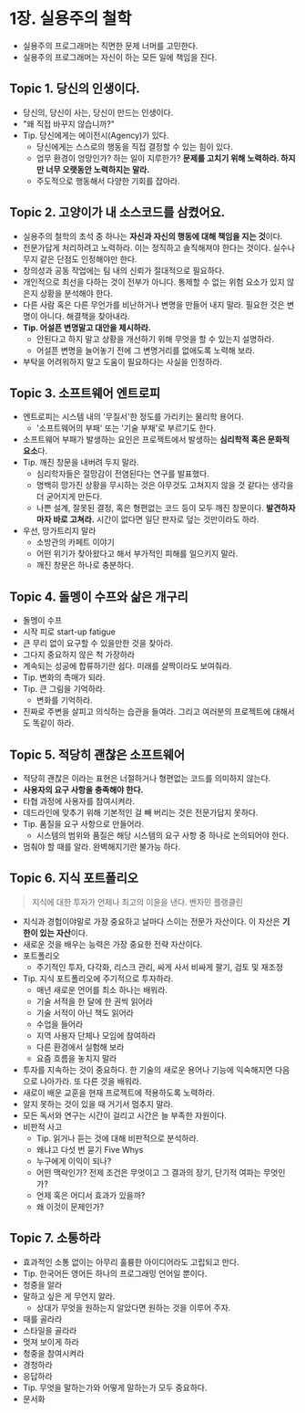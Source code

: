 # 1장. 실용주의 철학
- 실용주의 프로그래머는 직면한 문제 너머를 고민한다.
- 실용주의 프로그래머는 자신이 하는 모든 일에 책임을 진다.

## Topic 1. 당신의 인생이다.
- 당신의, 당신이 사는, 당신이 만드는 인생이다.
- "왜 직접 바꾸지 않습니까?"
- Tip. 당신에게는 에이전시(Agency)가 있다.
    - 당신에게는 스스로의 행동을 직접 결정할 수 있는 힘이 있다.
    - 업무 환경이 엉망인가? 하는 일이 지루한가? **문제를 고치기 위해 노력하라. 하지만 너무 오랫동안 노력하지는 말라.**
    - 주도적으로 행동해서 다양한 기회를 잡아라.

## Topic 2. 고양이가 내 소스코드를 삼켰어요.
- 실용주의 철학의 초석 중 하나는 **자신과 자신의 행동에 대해 책임을 지는 것**이다.
- 전문가답게 처리하려고 노력하라. 이는 정직하고 솔직해져야 한다는 것이다. 실수나 무지 같은 단점도 인정해야만 한다.
- 창의성과 공동 작업에는 팀 내의 신뢰가 절대적으로 필요하다.
- 개인적으로 최선을 다하는 것이 전부가 아니다. 통제할 수 없는 위험 요소가 있지 않은지 상황을 분석해야 한다.
- 다른 사람 혹은 다른 무언가를 비난하거나 변명을 만들어 내지 말라. 필요한 것은 변명이 아니다. 해결책을 찾아내라.
- **Tip. 어설픈 변명말고 대안을 제시하라.**
    - 안된다고 하지 말고 상황을 개선하기 위해 무엇을 할 수 있는지 설명하라.
    - 어설픈 변명을 늘어놓기 전에 그 변명거리를 없애도록 노력해 보라.
- 부탁을 어려워하지 말고 도움이 필요하다는 사실을 인정하라.

## Topic 3. 소프트웨어 엔트로피
- 엔트로피는 시스템 내의 '무질서'한 정도를 가리키는 물리학 용어다.
    - '소프트웨어의 부패' 또는 '기술 부채'로 부르기도 한다.
- 소프트웨어 부패가 발생하는 요인은 프로젝트에서 발생하는 **심리학적 혹은 문화적 요소**다.
- Tip. 깨진 창문을 내버려 두지 말라.
    - 심리학자들은 절망감이 전염된다는 연구를 발표했다.
    - 명백히 망가진 상황을 무시하는 것은 아무것도 고쳐지지 않을 것 같다는 생각을 더 굳어지게 만든다.
    - 나쁜 설계, 잘못된 결정, 혹은 형편없는 코드 등이 모두 깨진 창문이다. **발견하자마자 바로 고쳐라.** 시간이 없다면 일단 판자로 덮는 것만이라도 하라.
- 우선, 망가트리지 말라
    - 소방관의 카페트 이야기
    - 어떤 위기가 찾아왔다고 해서 부가적인 피해를 일으키지 말라.
    - 깨진 창문은 하나로 충분하다.

## Topic 4. 돌멩이 수프와 삶은 개구리
- 돌멩이 수프 
- 시작 피로 start-up fatigue
- 큰 무리 없이 요구할 수 있을만한 것을 찾아라.
- 그다지 중요하지 않은 척 가장하라
- 계속되는 성공에 합류하기란 쉽다. 미래를 살짝이라도 보여줘라.
- Tip. 변화의 촉매가 되라.
- Tip. 큰 그림을 기억하라. 
    - 변화를 기억하라.
- 진짜로 주변을 살피고 의식하는 습관을 들여라. 그리고 여러분의 프로젝트에 대해서도 똑같이 하라.

## Topic 5. 적당히 괜찮은 소프트웨어
- 적당히 괜찮은 이라는 표현은 너절하거나 형편없는 코드를 의미하지 않는다.
- **사용자의 요구 사항을 충족해야 한다.**
- 타협 과정에 사용자를 참여시켜라. 
- 데드라인에 맞추기 위해 기본적인 걸 빼 버리는 것은 전문가답지 못하다.
- Tip. 품질을 요구 사항으로 만들어라.
    - 시스템의 범위와 품질은 해당 시스템의 요구 사항 중 하나로 논의되어야 한다.
- 멈춰야 할 때를 알라. 완벽해지기란 불가능 하다.

## Topic 6. 지식 포트폴리오
> 지식에 대한 투자가 언제나 최고의 이윤을 낸다.
>   벤자민 플랭클린
- 지식과 경험이야말로 가장 중요하고 날마다 스이는 전문가 자산이다. 이 자산은 **기한이 있는 자산**이다.
- 새로운 것을 배우는 능력은 가장 중요한 전략 자산이다.
- 포트폴리오
    - 주기적인 투자, 다각화, 리스크 관리, 싸게 사서 비싸게 팔기, 검토 및 재조정
- Tip. 지식 포트폴리오에 주기적으로 투자하라.
    - 매년 새로운 언어를 최소 하나는 배워라.
    - 기술 서적을 한 달에 한 권씩 읽어라
    - 기술 서적이 아닌 책도 읽어라
    - 수업을 들어라
    - 지역 사용자 단체나 모임에 참여하라
    - 다른 환경에서 실험해 보라
    - 요즘 흐름을 놓치지 말라
- 투자를 지속하는 것이 중요하다. 한 기술의 새로운 용어나 기능에 익숙해지면 다음으로 나아가라. 또 다른 것을 배워라.
- 새로이 배운 교훈을 현재 프로젝트에 적용하도록 노력하라.
- 알지 못하는 것이 있을 때 거기서 멈추지 말라. 
- 모든 독서와 연구는 시간이 걸리고 시간은 늘 부족한 자원이다.
- 비판적 사고
    - Tip. 읽거나 듣는 것에 대해 비판적으로 분석하라.
    - 왜냐고 다섯 번 묻기 Five Whys
    - 누구에게 이익이 되나?
    - 어떤 맥락인가? 전제 조건은 무엇이고 그 결과의 장기, 단기적 여파는 무엇인가?
    - 언제 혹은 어디서 효과가 있을까?
    - 왜 이것이 문제인가?

## Topic 7. 소통하라
- 효과적인 소통 없이는 아무리 훌륭한 아이디어라도 고립되고 만다.
- Tip. 한국어든 영어든 하나의 프로그래밍 언어일 뿐이다.
- 청중을 알라
- 말하고 싶은 게 무언지 알라.
    - 상대가 무엇을 원하는지 알았다면 원하는 것을 이루어 주자.
- 때를 골라라
- 스타일을 골라라
- 멋져 보이게 하라
- 청중을 참여시켜라
- 경청하라
- 응답하라
- Tip. 무엇을 말하는가와 어떻게 말하는가 모두 중요하다.
- 문서화
